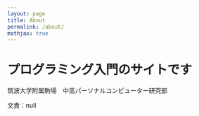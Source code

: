 ```yaml
---
layout: page
title: About
permalink: /about/
mathjax: true
---
```



# プログラミング入門のサイトです

筑波大学附属駒場　中高パーソナルコンピューター研究部

文責：null
